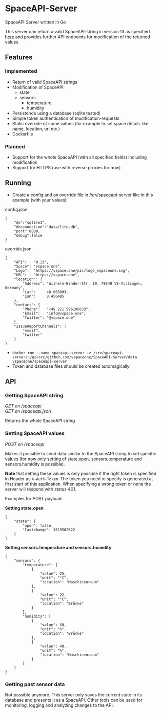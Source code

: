 # SpaceAPI-Server
SpaceAPI Server written in Go

This server can return a valid SpaceAPI-string in version 13 as specified 
[here](https://spacedirectory.org/pages/docs.html]) and provides further API endpoints for modification of the returned values.

## Features

### Implemented

*  Return of valid SpaceAPI strings
*  Modification of SpaceAPI
    *  state
    *  sensors
        *  temperature
        *  humidity
*  Persistence using a database (sqlite tested)
*  Simple token authentication of modification-requests
*  Static override of some values (for example to set space details like name, location, url etc.)
*  Dockerfile

### Planned

*  Support for the whole SpaceAPI (with all specified fields) including modification
*  Support for HTTPS (use with reverse proxies for now)

## Running

* Create a config and an override file in /srv/spaceapi-server like in this example (with your values)

config.json
```
{
    "db":"sqlite3",
    "dbconnection":"data/lite.db",
    "port":8080,
    "debug":false
}
```

override.json
```
{
    "API":   "0.13",
    "Space": "vspace.one",
    "Logo":  "https://vspace.one/pic/logo_vspaceone.svg",
    "URL":   "https://vspace.one",
    "location": {
        "Address": "Wilhelm-Binder-Str. 19, 78048 VS-Villingen, Germany",
        "Lat":     48.065003,
        "Lon":     8.456495
    },
    "contact": {
        "Phone":   "+49 221 596196638",
        "Email":   "info@vspace.one",
        "Twitter": "@vspace.one"
    },
    "IssueReportChannels": [
        "email",
        "twitter"
    ]
}
```

* `docker run --name spaceapi-server -v /srv/spaceapi-server/:/go/src/github.com/vspaceone/SpaceAPI-Server/data vspaceone/spaceapi-server`
* Token and database files should be created automagically

## API

### Getting SpaceAPI string

*GET on /spaceapi  
GET on /spaceapi.json*

Returns the whole SpaceAPI string

### Setting SpaceAPI values

*POST on /spaceapi*

Makes it possible to send data similar to the SpaceAPI string to set 
specific values (for now only setting of state.open, sensors.temperature and sensors.humidity is possible).

**Note** that setting these values is only possible if the right token is specified in Header as `X-Auth-Token`. The token you need to specify is generated at first start of this application. When specifying a wrong token or none the server will respond with status 401.

Examples for POST payload:

**Setting state.open**
```
{
    "state": {
        "open": false,
        "lastchange": 1519502622
    }
}
```
**Setting sensors.temperature and sensors.humidity**
```
{
    "sensors": {
        "temperature": [
            {
                "value": 25,
                "unit": "°C",
                "location": "Maschinenraum"
            },
            {
                "value": 22,
                "unit": "°C",
                "location": "Brücke"
            }
        ],
        "humidity": [
            {
                "value": 50,
                "unit": "%",
                "location": "Brücke"
            },
            {
                "value": 40,
                "unit": "%",
                "location": "Maschinenraum"
            }
        ]
    }
}
```

### Getting past sensor data

Not possible anymore. 
This server only saves the current state in its database and presents it as a SpaceAPI.
Other tools can be used for monitoring, logging and analyzing changes to the API.